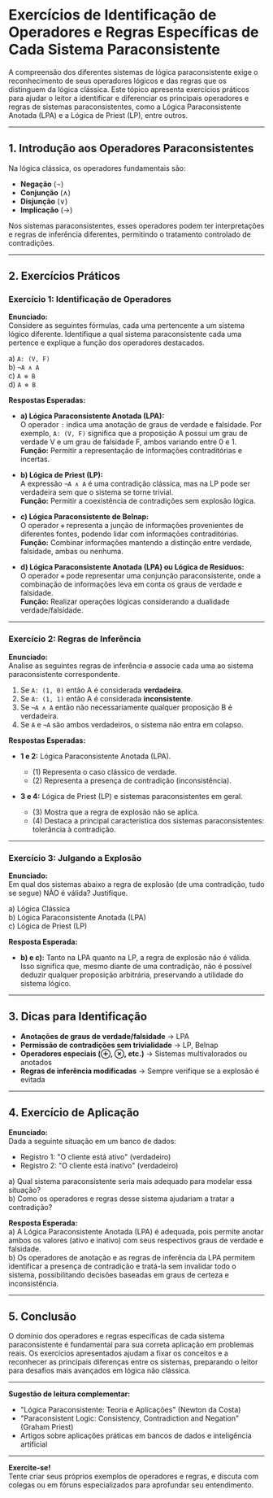 # Exercícios de Identificação de Operadores e Regras Específicas de Cada Sistema Paraconsistente

A compreensão dos diferentes sistemas de lógica paraconsistente exige o reconhecimento de seus operadores lógicos e das regras que os distinguem da lógica clássica. Este tópico apresenta exercícios práticos para ajudar o leitor a identificar e diferenciar os principais operadores e regras de sistemas paraconsistentes, como a Lógica Paraconsistente Anotada (LPA) e a Lógica de Priest (LP), entre outros.

---

## 1. Introdução aos Operadores Paraconsistentes

Na lógica clássica, os operadores fundamentais são:  
- **Negação** (¬)  
- **Conjunção** (∧)  
- **Disjunção** (∨)  
- **Implicação** (→)

Nos sistemas paraconsistentes, esses operadores podem ter interpretações e regras de inferência diferentes, permitindo o tratamento controlado de contradições.

---

## 2. Exercícios Práticos

### Exercício 1: Identificação de Operadores

**Enunciado:**  
Considere as seguintes fórmulas, cada uma pertencente a um sistema lógico diferente. Identifique a qual sistema paraconsistente cada uma pertence e explique a função dos operadores destacados.

a) `A: (V, F)`  
b) `¬A ∧ A`  
c) `A ⊕ B`  
d) `A ⊗ B`

**Respostas Esperadas:**

- **a) Lógica Paraconsistente Anotada (LPA):**  
  O operador `:` indica uma anotação de graus de verdade e falsidade. Por exemplo, `A: (V, F)` significa que a proposição A possui um grau de verdade V e um grau de falsidade F, ambos variando entre 0 e 1.  
  **Função:** Permitir a representação de informações contraditórias e incertas.

- **b) Lógica de Priest (LP):**  
  A expressão `¬A ∧ A` é uma contradição clássica, mas na LP pode ser verdadeira sem que o sistema se torne trivial.  
  **Função:** Permitir a coexistência de contradições sem explosão lógica.

- **c) Lógica Paraconsistente de Belnap:**  
  O operador `⊕` representa a junção de informações provenientes de diferentes fontes, podendo lidar com informações contraditórias.  
  **Função:** Combinar informações mantendo a distinção entre verdade, falsidade, ambas ou nenhuma.

- **d) Lógica Paraconsistente Anotada (LPA) ou Lógica de Resíduos:**  
  O operador `⊗` pode representar uma conjunção paraconsistente, onde a combinação de informações leva em conta os graus de verdade e falsidade.  
  **Função:** Realizar operações lógicas considerando a dualidade verdade/falsidade.

---

### Exercício 2: Regras de Inferência

**Enunciado:**  
Analise as seguintes regras de inferência e associe cada uma ao sistema paraconsistente correspondente.

1. Se `A: (1, 0)` então A é considerada **verdadeira**.  
2. Se `A: (1, 1)` então A é considerada **inconsistente**.  
3. Se `¬A ∧ A` então não necessariamente qualquer proposição B é verdadeira.  
4. Se `A` e `¬A` são ambos verdadeiros, o sistema não entra em colapso.

**Respostas Esperadas:**

- **1 e 2:** Lógica Paraconsistente Anotada (LPA).  
  - (1) Representa o caso clássico de verdade.  
  - (2) Representa a presença de contradição (inconsistência).

- **3 e 4:** Lógica de Priest (LP) e sistemas paraconsistentes em geral.  
  - (3) Mostra que a regra de explosão não se aplica.  
  - (4) Destaca a principal característica dos sistemas paraconsistentes: tolerância à contradição.

---

### Exercício 3: Julgando a Explosão

**Enunciado:**  
Em qual dos sistemas abaixo a regra de explosão (de uma contradição, tudo se segue) NÃO é válida? Justifique.

a) Lógica Clássica  
b) Lógica Paraconsistente Anotada (LPA)  
c) Lógica de Priest (LP)

**Resposta Esperada:**  
- **b) e c):** Tanto na LPA quanto na LP, a regra de explosão não é válida. Isso significa que, mesmo diante de uma contradição, não é possível deduzir qualquer proposição arbitrária, preservando a utilidade do sistema lógico.

---

## 3. Dicas para Identificação

- **Anotações de graus de verdade/falsidade** → LPA  
- **Permissão de contradições sem trivialidade** → LP, Belnap  
- **Operadores especiais (⊕, ⊗, etc.)** → Sistemas multivalorados ou anotados  
- **Regras de inferência modificadas** → Sempre verifique se a explosão é evitada

---

## 4. Exercício de Aplicação

**Enunciado:**  
Dada a seguinte situação em um banco de dados:  
- Registro 1: "O cliente está ativo" (verdadeiro)  
- Registro 2: "O cliente está inativo" (verdadeiro)

a) Qual sistema paraconsistente seria mais adequado para modelar essa situação?  
b) Como os operadores e regras desse sistema ajudariam a tratar a contradição?

**Resposta Esperada:**  
a) A Lógica Paraconsistente Anotada (LPA) é adequada, pois permite anotar ambos os valores (ativo e inativo) com seus respectivos graus de verdade e falsidade.  
b) Os operadores de anotação e as regras de inferência da LPA permitem identificar a presença de contradição e tratá-la sem invalidar todo o sistema, possibilitando decisões baseadas em graus de certeza e inconsistência.

---

## 5. Conclusão

O domínio dos operadores e regras específicas de cada sistema paraconsistente é fundamental para sua correta aplicação em problemas reais. Os exercícios apresentados ajudam a fixar os conceitos e a reconhecer as principais diferenças entre os sistemas, preparando o leitor para desafios mais avançados em lógica não clássica.

---

**Sugestão de leitura complementar:**  
- "Lógica Paraconsistente: Teoria e Aplicações" (Newton da Costa)  
- "Paraconsistent Logic: Consistency, Contradiction and Negation" (Graham Priest)  
- Artigos sobre aplicações práticas em bancos de dados e inteligência artificial

---

**Exercite-se!**  
Tente criar seus próprios exemplos de operadores e regras, e discuta com colegas ou em fóruns especializados para aprofundar seu entendimento.